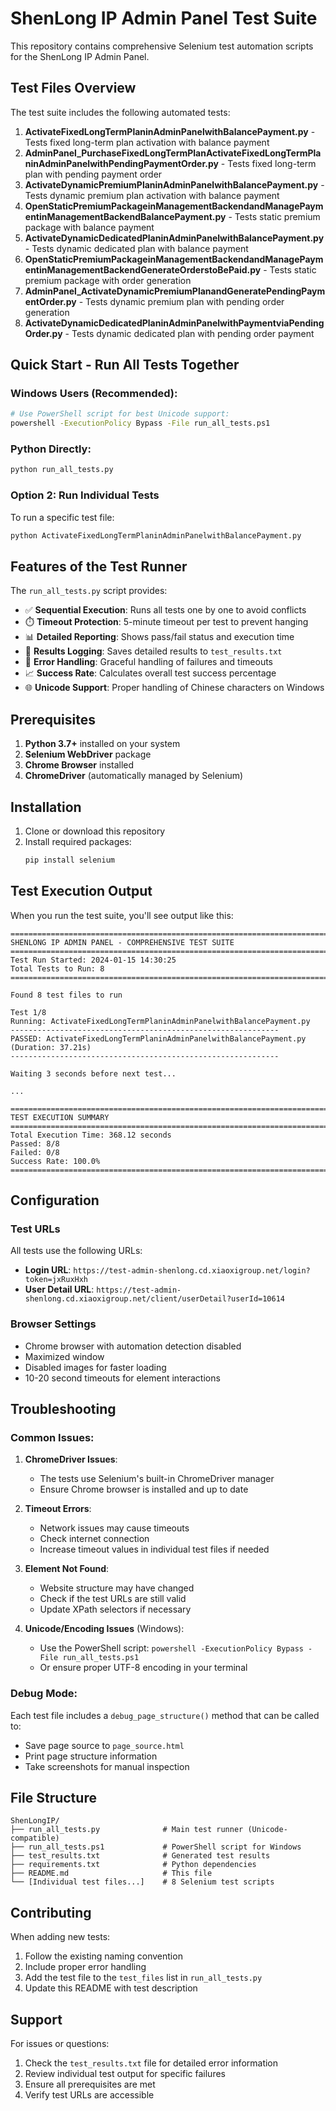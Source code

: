 # ShenLong IP Admin Panel Test Suite

This repository contains comprehensive Selenium test automation scripts for the ShenLong IP Admin Panel.

## Test Files Overview

The test suite includes the following automated tests:

1. **ActivateFixedLongTermPlaninAdminPanelwithBalancePayment.py** - Tests fixed long-term plan activation with balance payment
2. **AdminPanel_PurchaseFixedLongTermPlanActivateFixedLongTermPlaninAdminPanelwithPendingPaymentOrder.py** - Tests fixed long-term plan with pending payment order
3. **ActivateDynamicPremiumPlaninAdminPanelwithBalancePayment.py** - Tests dynamic premium plan activation with balance payment
4. **OpenStaticPremiumPackageinManagementBackendandManagePaymentinManagementBackendBalancePayment.py** - Tests static premium package with balance payment
5. **ActivateDynamicDedicatedPlaninAdminPanelwithBalancePayment.py** - Tests dynamic dedicated plan with balance payment
6. **OpenStaticPremiumPackageinManagementBackendandManagePaymentinManagementBackendGenerateOrderstoBePaid.py** - Tests static premium package with order generation
7. **AdminPanel_ActivateDynamicPremiumPlanandGeneratePendingPaymentOrder.py** - Tests dynamic premium plan with pending order generation
8. **ActivateDynamicDedicatedPlaninAdminPanelwithPaymentviaPendingOrder.py** - Tests dynamic dedicated plan with pending order payment

## Quick Start - Run All Tests Together

### Windows Users (Recommended):
```bash
# Use PowerShell script for best Unicode support:
powershell -ExecutionPolicy Bypass -File run_all_tests.ps1
```

### Python Directly:
```bash
python run_all_tests.py
```

### Option 2: Run Individual Tests

To run a specific test file:

```bash
python ActivateFixedLongTermPlaninAdminPanelwithBalancePayment.py
```

## Features of the Test Runner

The `run_all_tests.py` script provides:

- ✅ **Sequential Execution**: Runs all tests one by one to avoid conflicts
- ⏱️ **Timeout Protection**: 5-minute timeout per test to prevent hanging
- 📊 **Detailed Reporting**: Shows pass/fail status and execution time
- 📄 **Results Logging**: Saves detailed results to `test_results.txt`
- 🎯 **Error Handling**: Graceful handling of failures and timeouts
- 📈 **Success Rate**: Calculates overall test success percentage
- 🌐 **Unicode Support**: Proper handling of Chinese characters on Windows

## Prerequisites

1. **Python 3.7+** installed on your system
2. **Selenium WebDriver** package
3. **Chrome Browser** installed
4. **ChromeDriver** (automatically managed by Selenium)

## Installation

1. Clone or download this repository
2. Install required packages:
   ```bash
   pip install selenium
   ```

## Test Execution Output

When you run the test suite, you'll see output like this:

```
================================================================================
SHENLONG IP ADMIN PANEL - COMPREHENSIVE TEST SUITE
================================================================================
Test Run Started: 2024-01-15 14:30:25
Total Tests to Run: 8
================================================================================

Found 8 test files to run

Test 1/8
Running: ActivateFixedLongTermPlaninAdminPanelwithBalancePayment.py
------------------------------------------------------------
PASSED: ActivateFixedLongTermPlaninAdminPanelwithBalancePayment.py (Duration: 37.21s)
------------------------------------------------------------

Waiting 3 seconds before next test...

...

================================================================================
TEST EXECUTION SUMMARY
================================================================================
Total Execution Time: 368.12 seconds
Passed: 8/8
Failed: 0/8
Success Rate: 100.0%
================================================================================
```

## Configuration

### Test URLs
All tests use the following URLs:
- **Login URL**: `https://test-admin-shenlong.cd.xiaoxigroup.net/login?token=jxRuxHxh`
- **User Detail URL**: `https://test-admin-shenlong.cd.xiaoxigroup.net/client/userDetail?userId=10614`

### Browser Settings
- Chrome browser with automation detection disabled
- Maximized window
- Disabled images for faster loading
- 10-20 second timeouts for element interactions

## Troubleshooting

### Common Issues:

1. **ChromeDriver Issues**: 
   - The tests use Selenium's built-in ChromeDriver manager
   - Ensure Chrome browser is installed and up to date

2. **Timeout Errors**:
   - Network issues may cause timeouts
   - Check internet connection
   - Increase timeout values in individual test files if needed

3. **Element Not Found**:
   - Website structure may have changed
   - Check if the test URLs are still valid
   - Update XPath selectors if necessary

4. **Unicode/Encoding Issues** (Windows):
   - Use the PowerShell script: `powershell -ExecutionPolicy Bypass -File run_all_tests.ps1`
   - Or ensure proper UTF-8 encoding in your terminal

### Debug Mode:
Each test file includes a `debug_page_structure()` method that can be called to:
- Save page source to `page_source.html`
- Print page structure information
- Take screenshots for manual inspection

## File Structure

```
ShenLongIP/
├── run_all_tests.py              # Main test runner (Unicode-compatible)
├── run_all_tests.ps1             # PowerShell script for Windows
├── test_results.txt              # Generated test results
├── requirements.txt              # Python dependencies
├── README.md                     # This file
└── [Individual test files...]    # 8 Selenium test scripts
```

## Contributing

When adding new tests:
1. Follow the existing naming convention
2. Include proper error handling
3. Add the test file to the `test_files` list in `run_all_tests.py`
4. Update this README with test description

## Support

For issues or questions:
1. Check the `test_results.txt` file for detailed error information
2. Review individual test output for specific failures
3. Ensure all prerequisites are met
4. Verify test URLs are accessible 